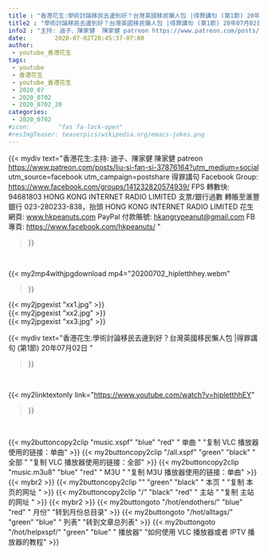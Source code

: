 ```yaml
---
title : "香港花生:學術討論移民去邊到好？台灣英國移民懶人包 |得罪講句 (第1節) 20年07月02日 "
title2 : "學術討論移民去邊到好？台灣英國移民懶人包 |得罪講句 (第1節) 20年07月02日 "
info2 : "主持: 迪子、陳家健  陳家健 patreon https://www.patreon.com/posts/liu-si-fan-si-37876164?utm_medium=social utm_source=facebook utm_campaign=postshare  得罪講句 Facebook Group: https://www.facebook.com/groups/141232820574939/  FPS 轉數快: 94681803 HONG KONG INTERNET RADIO LIMITED 支票/銀行過數 轉賬至滙豐銀行 023-280233-838，抬頭 HONG KONG INTERNET RADIO LIMITED  花生網頁: www.hkpeanuts.com PayPal 付款賬號: hkangrypeanut@gmail.com FB專頁: https://www.facebook.com/hkpeanuts/ "
date:        2020-07-02T20:45:37-07:00
author:
 - youtube_香港花生
tags:
 - youtube
 - 香港花生
 - youtube_香港花生
 - 2020_07
 - 2020_0702
 - 2020_0702_20
categories:
 - 2020_0702
#icon:        "fas fa-lock-open"
#resImgTeaser: teaserpics/wikipedia.org/emacs-jokes.png
---
```


{{< mydiv text="香港花生:主持: 迪子、陳家健  陳家健 patreon https://www.patreon.com/posts/liu-si-fan-si-37876164?utm_medium=social utm_source=facebook utm_campaign=postshare  得罪講句 Facebook Group: https://www.facebook.com/groups/141232820574939/  FPS 轉數快: 94681803 HONG KONG INTERNET RADIO LIMITED 支票/銀行過數 轉賬至滙豐銀行 023-280233-838，抬頭 HONG KONG INTERNET RADIO LIMITED  花生網頁: www.hkpeanuts.com PayPal 付款賬號: hkangrypeanut@gmail.com FB專頁: https://www.facebook.com/hkpeanuts/ "
>}}
<br>


{{< my2mp4withjpgdownload mp4="20200702_hipletthhey.webm"
>}}

{{< my2jpgexist "xx1.jpg" >}}<br>
{{< my2jpgexist "xx2.jpg" >}}<br>
{{< my2jpgexist "xx3.jpg" >}}<br>



{{< mydiv text="香港花生:學術討論移民去邊到好？台灣英國移民懶人包 |得罪講句 (第1節) 20年07月02日 "
>}}
<br>

{{< my2linktextonly link="https://www.youtube.com/watch?v=hipletthhEY"
>}}


<br>

{{< my2buttoncopy2clip "music.xspf"        "blue"   "red"    " 单曲 "  "复制 VLC 播放器使用的链接：单曲" >}} {{< my2buttoncopy2clip "/all.xspf"         "green"  "black"  " 全部 "  "复制 VLC 播放器使用的链接：全部" >}} {{< my2buttoncopy2clip "music.m3u8"        "blue"   "red"    " M3U  "    "复制 M3U 播放器使用的链接：单曲" >}} {{< mybr2 >}} {{< my2buttoncopy2clip ""                  "green"  "black"  " 本页 "    "复制 本页的网址 " >}} {{< my2buttoncopy2clip "/"                 "black"  "red"    " 主站 "    "复制 主站的网址 " >}} {{< mybr2 >}} {{< my2buttongoto      "/hot/endothers/"   "blue"   "red"    " 月份"   "转到月份总目录" >}} {{< my2buttongoto      "/hot/alltags/"     "green"  "blue"   " 列表"   "转到文章总列表" >}} {{< my2buttongoto      "/hot/helpxspf/"    "green"  "blue"   " 播放器" "如何使用 VLC 播放器或者 IPTV 播放器的教程" >}} 

